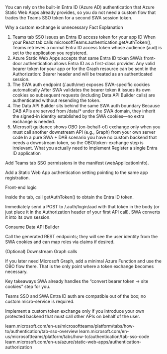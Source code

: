 You can rely on the built-in Entra ID (Azure AD) authentication that Azure Static Web Apps already provides, so you do not need a custom flow that trades the Teams SSO token for a second SWA session token.

Why a custom exchange is unnecessary
Fact	Explanation
1. Teams tab SSO issues an Entra ID access token for your app ID	When your React tab calls microsoftTeams.authentication.getAuthToken(), Teams retrieves a normal Entra ID access token whose audience (aud) is set to the application you registered.
2. Azure Static Web Apps accepts that same Entra ID token	SWA’s front-door authentication allows Entra ID as a first-class provider. Any valid bearer token for your app or for the Graph resource can be sent in the Authorization: Bearer <token> header and will be treated as an authenticated session.
3. The SWA auth endpoint (/.auth/me) exposes SWA-specific cookies automatically	After SWA validates the bearer token it issues its own cookies so subsequent requests (including Data API Builder calls) are authenticated without resending the token.
4. The Data API Builder sits behind the same SWA auth boundary	Because DAB APIs are served from /data/* under the SWA domain, they inherit the signed-in identity established by the SWA cookies—no extra exchange is needed.
5. Microsoft guidance shows OBO (on-behalf-of) exchange only when you must call another downstream API (e.g., Graph) from your own server code	In a pure SWA + DAB scenario you have no custom backend that needs a downstream token, so the OBO/token-exchange step is irrelevant.
What you actually need to implement
Register a single Entra ID application

Add Teams tab SSO permissions in the manifest (webApplicationInfo).

Add a Static Web App authentication setting pointing to the same app registration.

Front-end logic

Inside the tab, call getAuthToken() to obtain the Entra ID token.

Immediately send a POST to /.auth/login/aad with that token in the body (or just place it in the Authorization header of your first API call). SWA converts it into its own session.

Consume Data API Builder

Call the generated REST endpoints; they will see the user identity from the SWA cookies and can map roles via claims if desired.

(Optional) Downstream Graph calls

If you later need Microsoft Graph, add a minimal Azure Function and use the OBO flow there. That is the only point where a token exchange becomes necessary.

Key takeaways
SWA already handles the “convert bearer token → site cookies” step for you.

Teams SSO and SWA Entra ID auth are compatible out of the box; no custom micro-service is required.

Implement a custom token exchange only if you introduce your own protected backend that must call other APIs on behalf of the user.

 learn.microsoft.com/en-us/microsoftteams/platform/tabs/how-to/authentication/tab-sso-overview
 learn.microsoft.com/en-us/microsoftteams/platform/tabs/how-to/authentication/tab-sso-code
 learn.microsoft.com/en-us/azure/static-web-apps/authentication-authorization